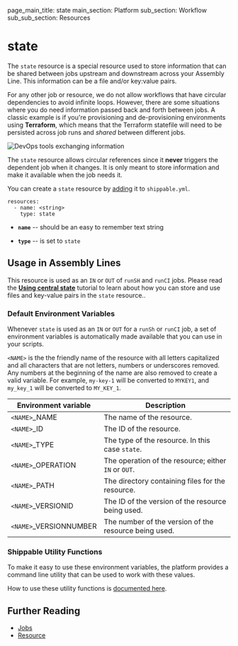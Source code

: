 page_main_title: state
main_section: Platform
sub_section: Workflow
sub_sub_section: Resources

# state

The `state` resource is a special resource used to store information that can be shared between jobs upstream and downstream across your Assembly Line. This information can be a file and/or key:value pairs.

For any other job or resource, we do not allow workflows that have circular dependencies to avoid infinite loops. However, there are some situations where you do need information passed back and forth between jobs. A classic example is if you're provisioning and de-provisioning environments using **Terraform**, which means that the Terraform statefile will need to be persisted across job runs and *shared* between different jobs.

<img src="/images/platform/resources/sharing-terraform-state-ci-cd.png" alt="DevOps tools exchanging information">

The `state` resource allows circular references since it **never** triggers the dependent job when it changes. It is only meant to store information and make it available when the job needs it.

You can create a `state` resource by [adding](/platform/tutorial/workflow/crud-resource#adding) it to `shippable.yml`.

```
resources:
  - name: <string>
    type: state
```

* **`name`** -- should be an easy to remember text string

* **`type`** -- is set to `state`


## Usage in Assembly Lines

This resource is used as an `IN` or `OUT` of `runSH` and `runCI` jobs. Please read the [**Using central state**](/platform/tutorial/workflow/using-central-state/) tutorial to learn about how you can store and use files and key-value pairs in the `state` resource..

### Default Environment Variables

Whenever `state` is used as an `IN` or `OUT` for a `runSh` or `runCI` job, a set of environment variables is automatically made available that you can use in your scripts.

`<NAME>` is the the friendly name of the resource with all letters capitalized and all characters that are not letters, numbers or underscores removed. Any numbers at the beginning of the name are also removed to create a valid variable. For example, `my-key-1` will be converted to `MYKEY1`, and `my_key_1` will be converted to `MY_KEY_1`.

| Environment variable						| Description                         |
| ------------- 								|------------------------------------ |
| `<NAME>`\_NAME 							| The name of the resource. |
| `<NAME>`\_ID 								| The ID of the resource. |
| `<NAME>`\_TYPE 							| The type of the resource. In this case `state`. |
| `<NAME>`\_OPERATION 						| The operation of the resource; either `IN` or `OUT`. |
| `<NAME>`\_PATH 							| The directory containing files for the resource. |
| `<NAME>`\_VERSIONID    					| The ID of the version of the resource being used. |
| `<NAME>`\_VERSIONNUMBER 					| The number of the version of the resource being used. |


### Shippable Utility Functions
To make it easy to use these environment variables, the platform provides a command line utility that can be used to work with these values.

How to use these utility functions is [documented here](/platform/tutorial/workflow/using-shipctl).

## Further Reading
* [Jobs](/platform/workflow/job/overview)
* [Resource](/platform/workflow/resource/overview)
